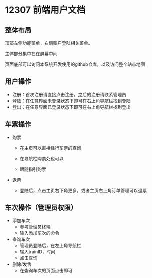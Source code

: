 # 12307 前端用户文档

## 整体布局

顶部左侧功能菜单，右侧账户登陆相关菜单。

主体部分集中在在屏幕中间

页面底部可以访问本系统开发使用的github仓库，以及访问整个站点地图

## 用户操作

- 注册：首次注册请直接点击注册，之后的注册请联系管理员
- 登陆：在任意界面未登录状态下即可在右上角导航栏找到登陆
- 登出：在任意界面已登录状态下即可在右上角导航栏找到登出

## 车票操作

- 购票

  - 在主页可以直接经行车票的查询

  -  在导航栏购票处也可以
  - 跟随指引购票

- 退票
  - 登陆后，点击主页右下角更多，或者主页右上角订单管理可以退票

## 车次操作（管理员权限）

- 添加车次
  - 参考管理员终端
  - 输入添加车次的命令
- 查询车次
  - 管理员登陆后，在左上角导航栏
  - 输入trainID，时间
  - 点击查询
- 删除/发售
  - 在查询车次的页面点击即可